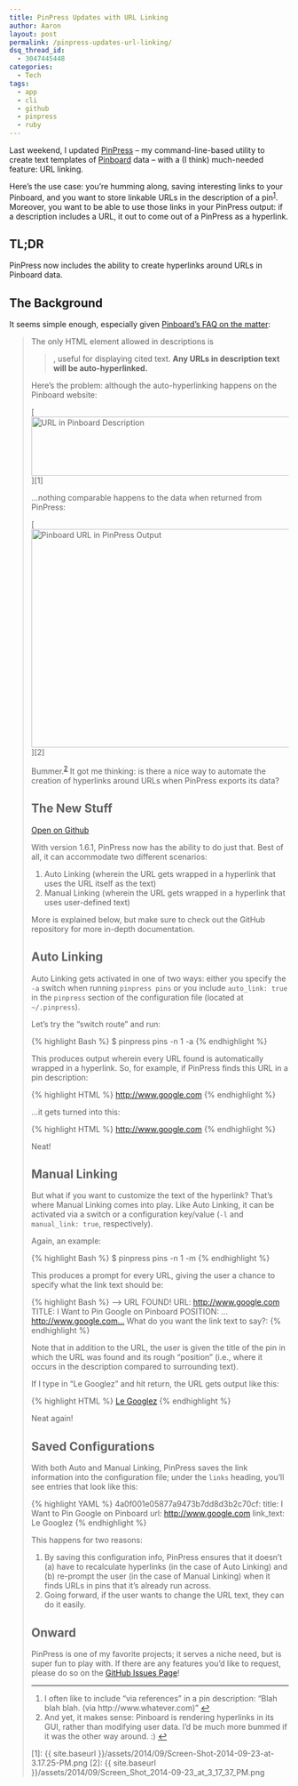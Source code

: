 ```yaml
---
title: PinPress Updates with URL Linking
author: Aaron
layout: post
permalink: /pinpress-updates-url-linking/
dsq_thread_id:
  - 3047445448
categories:
  - Tech
tags:
  - app
  - cli
  - github
  - pinpress
  - ruby
---
```

Last weekend, I updated <a title="PinPress" href="https://github.com/bachya/pinpress" target="_blank">PinPress</a> – my command-line-based utility to create text templates of <a title="Pinboard" href="https://pinboard.in" target="_blank">Pinboard</a> data – with a (I think) much-needed feature: URL linking.

Here&#8217;s the use case: you&#8217;re humming along, saving interesting links to your Pinboard, and you want to store linkable URLs in the description of a pin<sup id="fnref-2098-1"><a href="#fn-2098-1" rel="footnote">1</a></sup>.  Moreover, you want to be able to use those links in your PinPress output: if a description includes a URL, it out to come out of a PinPress as a hyperlink.<!--more-->

## TL;DR

PinPress now includes the ability to create hyperlinks around URLs in Pinboard data.

## The Background

It seems simple enough, especially given <a title="Pinboard: Frequently Asked Questions" href="https://pinboard.in/faq/#html_in_descriptions" target="_blank">Pinboard&#8217;s FAQ on the matter</a>:

> The only HTML element allowed in descriptions is <blockquote>, useful for displaying cited text. **Any URLs in description text will be auto-hyperlinked.**

Here&#8217;s the problem: although the auto-hyperlinking happens on the Pinboard website:

[<img class="alignnone size-full wp-image-2104" src="{{ site.baseurl }}/assets/2014/09/Screen-Shot-2014-09-23-at-3.17.25-PM.png" alt="URL in Pinboard Description" width="583" height="106" />][1]

&#8230;nothing comparable happens to the data when returned from PinPress:

[<img class="alignnone size-full wp-image-2105" src="{{ site.baseurl }}/assets/2014/09/Screen_Shot_2014-09-23_at_3_17_37_PM.png" alt="Pinboard URL in PinPress Output" width="647" height="393" />][2]

Bummer.<sup id="fnref-2098-2"><a href="#fn-2098-2" rel="footnote">2</a></sup> It got me thinking: is there a nice way to automate the creation of hyperlinks around URLs when PinPress exports its data?

## The New Stuff

<a target="_blank" href="https://github.com/bachya/PinPress">Open on Github</a>

With version 1.6.1, PinPress now has the ability to do just that. Best of all, it can accommodate two different scenarios:

  1. Auto Linking (wherein the URL gets wrapped in a hyperlink that uses the URL itself as the text)
  2. Manual Linking (wherein the URL gets wrapped in a hyperlink that uses user-defined text)

More is explained below, but make sure to check out the GitHub repository for more in-depth documentation.

## Auto Linking

Auto Linking gets activated in one of two ways: either you specify the `-a` switch when running `pinpress pins` or you include `auto_link: true` in the `pinpress` section of the configuration file (located at `~/.pinpress`).

Let&#8217;s try the &#8220;switch route&#8221; and run:

{% highlight Bash %}
$ pinpress pins -n 1 -a
{% endhighlight %}

This produces output wherein every URL found is automatically wrapped in a hyperlink. So, for example, if PinPress finds this URL in a pin description:

{% highlight HTML %}
http://www.google.com
{% endhighlight %}

&#8230;it gets turned into this:

{% highlight HTML %}
<a href="http://www.google.com" target="_blank">http://www.google.com</a>
{% endhighlight %}

Neat!

## Manual Linking

But what if you want to customize the text of the hyperlink? That&#8217;s where Manual Linking comes into play. Like Auto Linking, it can be activated via a switch or a configuration key/value (`-l` and `manual_link: true`, respectively).

Again, an example:

{% highlight Bash %}
$ pinpress pins -n 1 -m
{% endhighlight %}

This produces a prompt for every URL, giving the user a chance to specify what the link text should be:

{% highlight Bash %}
—> URL FOUND!
URL: http://www.google.com
TITLE: I Want to Pin Google on Pinboard
POSITION: …http://www.google.com…
What do you want the link text to say?:
{% endhighlight %}

Note that in addition to the URL, the user is given the title of the pin in which the URL was found and its rough &#8220;position&#8221; (i.e., where it occurs in the description compared to surrounding text).

If I type in &#8220;Le Googlez&#8221; and hit return, the URL gets output like this:

{% highlight HTML %}
<a href="http://www.google.com" target="_blank">Le Googlez</a>
{% endhighlight %}

Neat again!

## Saved Configurations

With both Auto and Manual Linking, PinPress saves the link information into the configuration file; under the `links` heading, you&#8217;ll see entries that look like this:

{% highlight YAML %}
4a0f001e05877a9473b7dd8d3b2c70cf:
  title: I Want to Pin Google on Pinboard
  url: http://www.google.com
  link_text: Le Googlez
{% endhighlight %}

This happens for two reasons:

  1. By saving this configuration info, PinPress ensures that it doesn&#8217;t (a) have to recalculate hyperlinks (in the case of Auto Linking) and (b) re-prompt the user (in the case of Manual Linking) when it finds URLs in pins that it&#8217;s already run across.
  2. Going forward, if the user wants to change the URL text, they can do it easily.

## Onward

PinPress is one of my favorite projects; it serves a niche need, but is super fun to play with. If there are any features you&#8217;d like to request, please do so on the <a title="PinPress: Issues" href="https://github.com/bachya/pinpress/issues" target="_blank">GitHub Issues Page</a>!

----

<ol>
<li id="fn-2098-1">
  I often like to include &#8220;via references&#8221; in a pin description: &#8220;Blah blah blah. (via http://www.whatever.com)&#8221;&#160;<a href="#fnref-2098-1" rev="footnote">&#8617;</a>
</li>
<li id="fn-2098-2">
And yet, it makes sense: Pinboard is rendering hyperlinks in its GUI, rather than modifying user data. I&#8217;d be much more bummed if it was the other way around. :)&#160;<a href="#fnref-2098-2" rev="footnote">&#8617;</a></li>
</ol>

[1]: {{ site.baseurl }}/assets/2014/09/Screen-Shot-2014-09-23-at-3.17.25-PM.png
[2]: {{ site.baseurl }}/assets/2014/09/Screen_Shot_2014-09-23_at_3_17_37_PM.png
